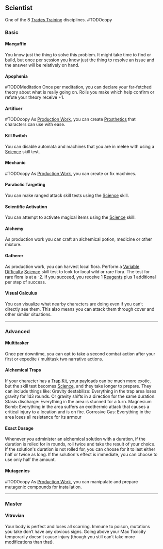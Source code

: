 ## Scientist
One of the 8 [Trades Training](Trades-Training) disciplines.
#TODOcopy 

### Basic
#### Macguffin
You know just the thing to solve this problem. It might take time to find or build, but once per session you know just the thing to resolve an issue and the answer will be relatively on hand.

#### Apophenia
#TODOMeditation 
Once per meditation, you can declare your far-fetched theory about what is really going on. Rolls you make which help confirm or refute your theory receive +1.

#### Artificer
#TODOcopy 
As [Production Work](Telling-The-Story#Production%20Work), you can create [Prosthetics](Character-Development#Prosthetics) that characters can use with ease.


#### Kill Switch
You can disable automata and machines that you are in melee with using a [Science](Skills#Science) skill test.

#### Mechanic
#TODOcopy 
As [Production Work](Telling-The-Story#Production%20Work), you can create or fix machines.

#### Parabolic Targeting
You can make ranged attack skill tests using the [Science](Skills#Science) skill.

#### Scientific Activation
You can attempt to activate magical items using the [Science](Skills#Science) skill.

#### Alchemy
As production work you can craft an alchemical potion, medicine or other mixture.

#### Gatherer
As production work, you can harvest local flora. Perform a [Variable Difficulty](Skills#Variable%20Difficulty) [Science](Skills#Science) skill test to look for local wild or rare flora. The test for rare flora is at a -2. If you succeed, you receive 1 [Reagents](Resources#Reagents) plus 1 additional per step of success.

#### Visual Calculus
You can visualize what nearby characters are doing even if you can’t directly see them. This also means you can attack them through cover and other similar situations.

---
### Advanced

#### Multitasker
Once per downtime, you can opt to take a second combat action after your first or expedite / multitask two narrative actions.

#### Alchemical Traps
If your character has a [Trap Kit](Example-Gear#Trap%20Kit), your payloads can be much more exotic, but the skill test becomes [Science](Skills#Science), and they take longer to prepare. They can include things like:
Gravity destabilize: Everything in the trap area loses gravity for 1d3 rounds. Or gravity shifts in a direction for the same duration.
Stasis discharge: Everything in the area is stunned for a turn.
Magnesium Bomb: Everything in the area suffers an exothermic attack that causes a critical injury to a location and is on fire.
Corrosive Gas: Everything in the area loses all resistance for its armour

#### Exact Dosage
Whenever you administer an alchemical solution with a duration, if the duration is rolled for in rounds, roll twice and take the result of your choice. If the solution's duration is not rolled for, you can choose for it to last either half or twice as long. If the solution's effect is immediate, you can choose to use only half the amount.

#### Mutagenics
#TODOcopy
As [Production Work](Telling-The-Story#Production%20Work), you can manipulate and prepare mutagenic compounds for installation.

---
### Master

#### Vitruvian
Your body is perfect and loses all scarring. Immune to poison, mutations you take don’t have any obvious signs. Going above your Max Toxicity temporarily doesn’t cause injury (though you still can’t take more modifications than that).


